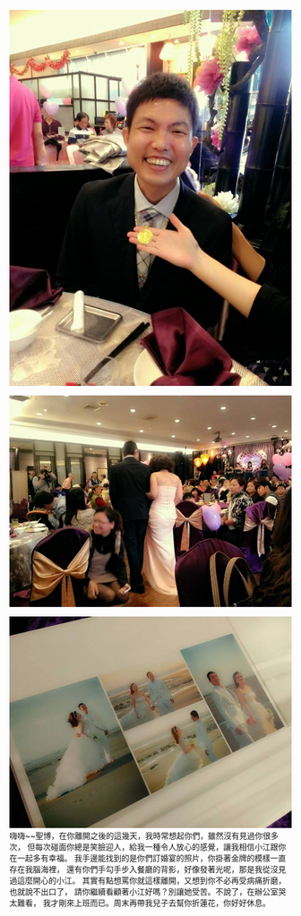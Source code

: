 ![alt tag](https://github.com/aluanwang/Sheng-Po/blob/master/img/ClarisseChiang.jpg?raw=true)

![alt tag](https://github.com/aluanwang/Sheng-Po/blob/master/img/ClarisseChiang_2.jpg?raw=true)

![alt tag](https://github.com/aluanwang/Sheng-Po/blob/master/img/ClarisseChiang_3.jpg?raw=true)
嗨嗨~~聖博，在你離開之後的這幾天，我時常想起你們，雖然沒有見過你很多次，
但每次碰面你總是笑臉迎人，給我一種令人放心的感覺，讓我相信小江跟你在一起多有幸福。
我手邊能找到的是你們訂婚宴的照片，你掛著金牌的模樣一直存在我腦海裡，
還有你們手勾手步入餐廳的背影，好像發著光呢，那是我從沒見過這麼開心的小江。
其實有點想罵你就這樣離開，又想到你不必再受病痛折磨，也就說不出口了，
請你繼續看顧著小江好嗎？別讓她受苦。不說了，在辦公室哭太難看，
我才剛來上班而已。周末再帶我兒子去幫你折蓮花，你好好休息。
